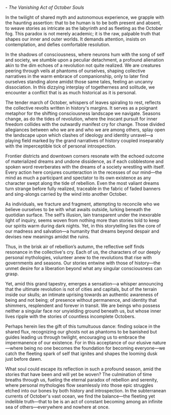 <pseudonym> - *The Vanishing Act of October Souls*

In the twilight of shared myth and autonomous experience, we grapple with the haunting assertion: that to be human is to be both present and absent, to weave stories as intricate as the labyrinth and as fleeting as the October fog. This paradox is not merely academic; it is the raw, palpable truth that shapes our inner and outer worlds. It demands attention, insists on contemplation, and defies comfortable resolution.

In the shadows of consciousness, where neurons hum with the song of self and society, we stumble upon a peculiar detachment, a profound alienation akin to the dim echoes of a revolution not quite realized. We are creatures peering through veils at phantoms of ourselves, shaping collective narratives in the warm embrace of companionship, only to later find ourselves standing alone amidst those same tales, feeling an uncanny dissociation. In this dizzying interplay of togetherness and solitude, we encounter a conflict that is as much historical as it is personal.

The tender march of October, whispers of leaves spiraling to rest, reflects the collective revolts written in history's margins. It serves as a poignant metaphor for the shifting consciousness landscape we navigate. Seasons change, as do the tides of revolution, where the inscant pursuit for inner freedom collides with the outwardly manifest cry for change. Those divided allegiances between who we are and who we are among others, splay open the landscape upon which clashes of ideology and identity unravel—a playing field marked by the grand narratives of history coupled inseparably with the imperceptible tick of personal introspection.

Frontier districts and downtown corners resonate with the echoed outcome of materialized dreams and undone dissidence, as if each cobblestone and spoken word reverberates with the dreams of a society wrestling with itself. Every action here conjures counteraction in the recesses of our mind—the mind as much a participant and spectator to its own existence as any character swept along the tide of rebellion. Even the most valiant dreams turn strange before fully realized, traceable in the fabric of faded banners and sing-alongs carried by the wind into another October.

As individuals, we fracture and fragment, attempting to reconcile who we believe ourselves to be with what awaits outside, lurking beneath the quotidian surface. The self’s illusion, lain transparent under the inexorable light of inquiry, seems woven from nothing more than stories told to keep our spirits warm during dark nights. Yet, in this storytelling lies the core of our madness and salvation—a humanity that dreams beyond despair and devises new meanings amidst the ruins.

Thus, in the brisk air of rebellion’s autumn, the reflective self finds resonance in the collective's cry. Each of us, the characters of our deeply personal mythologies, volunteer anew to the revolutions that rise with governments and seasons. Our stories entwine with those of history—the unmet desire for a liberation beyond what any singular consciousness can grasp.

Yet, amid this grand tapestry, emerges a sensation—a whisper announcing that the ultimate revolution is not of cities and capitals, but of the terrain inside our skulls; an intimate uprising towards an authentic awareness of being and not being; of presence without permanence, and identity that shimmers, resplendent and forever in transit. We are beings who possess neither a singular face nor unyielding ground beneath us, but whose inner lives ripple with the stories of countless incomplete Octobers.

Perhaps herein lies the gift of this tumultuous dance: finding solace in the shared flux, recognizing our ghosts not as phantoms to be banished but guides leading us through twilight, encouraging us to embrace the impermanence of our existence. For in this acceptance of our elusive nature—where being no one becomes the foundation for becoming everyone—we catch the fleeting spark of self that ignites and shapes the looming dusk just before dawn.

What soul could escape its reflection in such a profound season, amid the stories that have been and will yet be woven? The culmination of time breaths through us, fueling the eternal paradox of rebellion and serenity, where personal mythologies flow seamlessly into those epic struggles etched into our bones by both history and introspection. In the subterranean currents of October's vast ocean, we find the balance—the fleeting yet indelible truth—that to be is an act of constant becoming among an infinite sea of others—everywhere and nowhere at once.